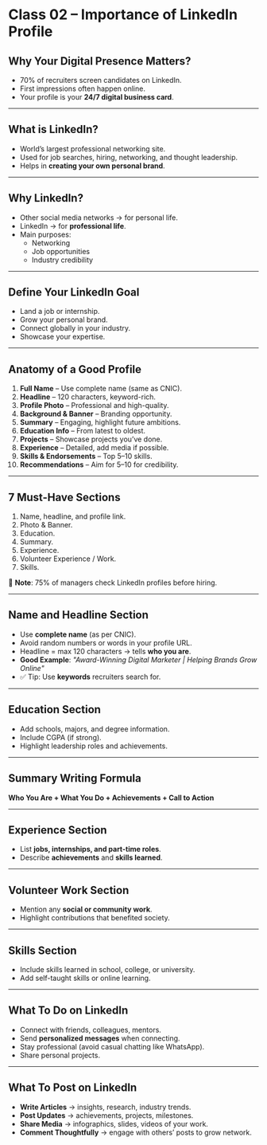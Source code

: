 # Class 02 – Importance of LinkedIn Profile

## Why Your Digital Presence Matters?
- 70% of recruiters screen candidates on LinkedIn.  
- First impressions often happen online.  
- Your profile is your **24/7 digital business card**.  

---

## What is LinkedIn?
- World’s largest professional networking site.  
- Used for job searches, hiring, networking, and thought leadership.  
- Helps in **creating your own personal brand**.  

---

## Why LinkedIn?
- Other social media networks → for personal life.  
- LinkedIn → for **professional life**.  
- Main purposes:  
  - Networking  
  - Job opportunities  
  - Industry credibility  

---

## Define Your LinkedIn Goal
- Land a job or internship.  
- Grow your personal brand.  
- Connect globally in your industry.  
- Showcase your expertise.  

---

## Anatomy of a Good Profile
1. **Full Name** – Use complete name (same as CNIC).  
2. **Headline** – 120 characters, keyword-rich.  
3. **Profile Photo** – Professional and high-quality.  
4. **Background & Banner** – Branding opportunity.  
5. **Summary** – Engaging, highlight future ambitions.  
6. **Education Info** – From latest to oldest.  
7. **Projects** – Showcase projects you’ve done.  
8. **Experience** – Detailed, add media if possible.  
9. **Skills & Endorsements** – Top 5–10 skills.  
10. **Recommendations** – Aim for 5–10 for credibility.  

---

## 7 Must-Have Sections
1. Name, headline, and profile link.  
2. Photo & Banner.  
3. Education.  
4. Summary.  
5. Experience.  
6. Volunteer Experience / Work.  
7. Skills.  

📌 **Note**: 75% of managers check LinkedIn profiles before hiring.  

---

## Name and Headline Section
- Use **complete name** (as per CNIC).  
- Avoid random numbers or words in your profile URL.  
- Headline = max 120 characters → tells **who you are**.  
- **Good Example**: *"Award-Winning Digital Marketer | Helping Brands Grow Online"*  
- ✅ Tip: Use **keywords** recruiters search for.  

---

## Education Section
- Add schools, majors, and degree information.  
- Include CGPA (if strong).  
- Highlight leadership roles and achievements.  

---

## Summary Writing Formula
**Who You Are + What You Do + Achievements + Call to Action**  

---

## Experience Section
- List **jobs, internships, and part-time roles**.  
- Describe **achievements** and **skills learned**.  

---

## Volunteer Work Section
- Mention any **social or community work**.  
- Highlight contributions that benefited society.  

---

## Skills Section
- Include skills learned in school, college, or university.  
- Add self-taught skills or online learning.  

---

## What To Do on LinkedIn
- Connect with friends, colleagues, mentors.  
- Send **personalized messages** when connecting.  
- Stay professional (avoid casual chatting like WhatsApp).  
- Share personal projects.  

---

## What To Post on LinkedIn
- **Write Articles** → insights, research, industry trends.  
- **Post Updates** → achievements, projects, milestones.  
- **Share Media** → infographics, slides, videos of your work.  
- **Comment Thoughtfully** → engage with others’ posts to grow network.  